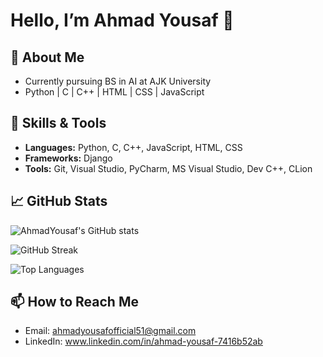 # Hello, I’m Ahmad Yousaf 👋

## 🚀 About Me
- Currently pursuing BS in AI at AJK University
- Python | C | C++ | HTML | CSS | JavaScript 

## 🔧 Skills & Tools
- **Languages:** Python, C, C++, JavaScript, HTML, CSS  
- **Frameworks:** Django  
- **Tools:** Git, Visual Studio, PyCharm, MS Visual Studio, Dev C++, CLion  

## 📈 GitHub Stats
![AhmadYousaf's GitHub stats](https://github-readme-stats.vercel.app/api?username=Ahmad-Yousaf&show_icons=true&theme=radical)

![GitHub Streak](https://github-readme-streak-stats.herokuapp.com/?user=Ahmad-Yousaf&theme=dark&hide_border=true)

![Top Languages](https://github-readme-stats.vercel.app/api/top-langs/?username=Ahmad-Yousaf&layout=compact&theme=blue-green&langs_count=6&custom_title=Languages)



## 📫 How to Reach Me
- Email: ahmadyousafofficial51@gmail.com
- LinkedIn: www.linkedin.com/in/ahmad-yousaf-7416b52ab
